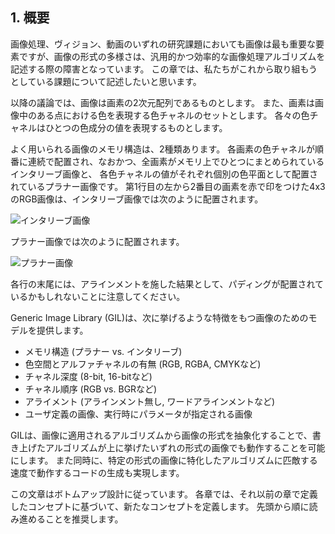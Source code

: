 <!--
1. Overview
Images are essential in any image processing, vision and video project,
and yet the variability in image representations makes it difficult to write imaging algorithms that are both generic and efficient.
In this section we will describe some of the challenges that we would like to address.

In the following discussion an image is a 2D array of pixels.
A pixel is a set of color channels that represents the color at a given point in an image.
Each channel represents the value of a color component.

There are two common memory structures for an image.
Interleaved images are represented by grouping the pixels together in memory and interleaving all channels together, whereas planar images keep the channels in separate color planes.
Here is a 4x3 RGB image in which the second pixel of the first row is marked in red, in interleaved form:
and in planar form:
Note also that rows may optionally be aligned resulting in a potential padding at the end of rows.
-->

## 1. 概要

画像処理、ヴィジョン、動画のいずれの研究課題においても画像は最も重要な要素ですが、画像の形式の多様さは、汎用的かつ効率的な画像処理アルゴリズムを記述する際の障害となっています。
この章では、私たちがこれから取り組もうとしている課題について記述したいと思います。

以降の議論では、画像は画素の2次元配列であるものとします。
また、画素は画像中のある点における色を表現する色チャネルのセットとします。
各々の色チャネルはひとつの色成分の値を表現するものとします。

よく用いられる画像のメモリ構造は、2種類あります。
各画素の色チャネルが順番に連続で配置され、なおかつ、全画素がメモリ上でひとつにまとめられているインタリーブ画像と、
各色チャネルの値がそれぞれ個別の色平面として配置されているプラナー画像です。
第1行目の左から2番目の画素を赤で印をつけた4x3のRGB画像は、インタリーブ画像では次のように配置されます。

![インタリーブ画像](http://hironishihara.github.com/GILDesignGuide-ja/src/img/interleaved.jpg "インタリーブ画像")

プラナー画像では次のように配置されます。

![プラナー画像](http://hironishihara.github.com/GILDesignGuide-ja/src/img/planar.jpg "プラナー画像")

各行の末尾には、アラインメントを施した結果として、パディングが配置されているかもしれないことに注意してください。

<!--
Note also that rows may optionally be aligned resulting in a potential padding at the end of rows.
The Generic Image Library (GIL) provides models for images that vary in:
* Structure (planar vs. interleaved)
* Color space and presence of alpha (RGB, RGBA, CMYK, etc.)
* Channel depth (8-bit, 16-bit, etc.)
* Order of channels (RGB vs. BGR, etc.)
* Row alignment policy (no alignment, word-alignment, etc.)
It also supports user-defined models of images, and images whose parameters are specified at run-time.
GIL abstracts image representation from algorithms applied on images and allows us to write the algorithm once and
have it work on any of the above image variations while generating code that is comparable in speed to that
of hand-writing the algorithm for a specific image type.

This document follows bottom-up design. Each section defines concepts that build on top of concepts defined in previous sections.
It is recommended to read the sections in order.
-->

Generic Image Library (GIL)は、次に挙げるような特徴をもつ画像のためのモデルを提供します。

* メモリ構造 (プラナー vs. インタリーブ)
* 色空間とアルファチャネルの有無 (RGB, RGBA, CMYKなど)
* チャネル深度 (8-bit, 16-bitなど)
* チャネル順序 (RGB vs. BGRなど)
* アライメント (アラインメント無し, ワードアラインメントなど)
* ユーザ定義の画像、実行時にパラメータが指定される画像

GILは、画像に適用されるアルゴリズムから画像の形式を抽象化することで、書き上げたアルゴリズムが上に挙げたいずれの形式の画像でも動作することを可能にします。
また同時に、特定の形式の画像に特化したアルゴリズムに匹敵する速度で動作するコードの生成も実現します。

この文章はボトムアップ設計に従っています。
各章では、それ以前の章で定義したコンセプトに基づいて、新たなコンセプトを定義します。
先頭から順に読み進めることを推奨します。

